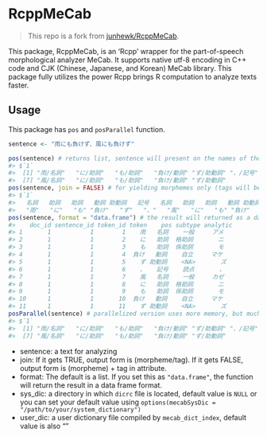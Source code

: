 
<!-- README.md is generated from README.Rmd. Please edit that file -->

# RcppMeCab

> This repo is a fork from
> [junhewk/RcppMeCab](https://github.com/junhewk/RcppMeCab).

This package, RcppMeCab, is an ‘Rcpp’ wrapper for the part-of-speech
morphological analyzer MeCab. It supports native utf-8 encoding in C++
code and CJK (Chinese, Japanese, and Korean) MeCab library. This package
fully utilizes the power Rcpp brings R computation to analyze texts
faster.

## Usage

This package has `pos` and `posParallel` function.

``` r
sentence <- "雨にも負けず、風にも負けず"

pos(sentence) # returns list, sentence will present on the names of the list
#> $`1`
#>  [1] "雨/名詞"   "に/助詞"   "も/助詞"   "負け/動詞" "ず/助動詞" "、/記号"  
#>  [7] "風/名詞"   "に/助詞"   "も/助詞"   "負け/動詞" "ず/助動詞"
pos(sentence, join = FALSE) # for yielding morphemes only (tags will be given on the vector names)
#> $`1`
#>   名詞   助詞   助詞   動詞 助動詞   記号   名詞   助詞   助詞   動詞 助動詞 
#>   "雨"   "に"   "も" "負け"   "ず"   "、"   "風"   "に"   "も" "負け"   "ず"
pos(sentence, format = "data.frame") # the result will returned as a data frame format
#>    doc_id sentence_id token_id token    pos subtype analytic
#> 1       1           1        1    雨   名詞    一般     アメ
#> 2       1           1        2    に   助詞  格助詞       ニ
#> 3       1           1        3    も   助詞  係助詞       モ
#> 4       1           1        4  負け   動詞    自立     マケ
#> 5       1           1        5    ず 助動詞    <NA>       ズ
#> 6       1           1        6    、   記号    読点       、
#> 7       1           1        7    風   名詞    一般     カゼ
#> 8       1           1        8    に   助詞  格助詞       ニ
#> 9       1           1        9    も   助詞  係助詞       モ
#> 10      1           1       10  負け   動詞    自立     マケ
#> 11      1           1       11    ず 助動詞    <NA>       ズ
posParallel(sentence) # parallelized version uses more memory, but much faster than the loop in single threading
#> $`1`
#>  [1] "雨/名詞"   "に/助詞"   "も/助詞"   "負け/動詞" "ず/助動詞" "、/記号"  
#>  [7] "風/名詞"   "に/助詞"   "も/助詞"   "負け/動詞" "ず/助動詞"
```

- sentence: a text for analyzing
- join: If it gets TRUE, output form is (morpheme/tag). If it gets
  FALSE, output form is (morpheme) + tag in attribute.
- format: The default is a list. If you set this as `"data.frame"`, the
  function will return the result in a data frame format.
- sys_dic: a directory in which `dicrc` file is located, default value
  is `NULL` or you can set your default value using
  `options(mecabSysDic = "/path/to/your/system_dictionary")`
- user_dic: a user dictionary file compiled by `mecab_dict_index`,
  default value is also “”
